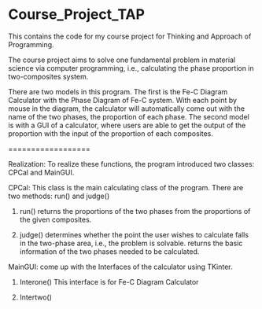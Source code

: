 Course_Project_TAP
==================

This contains the code for my course project for Thinking and Approach of Programming.

The course project aims to solve one fundamental problem in material science via computer programming, i.e., calculating the phase proportion in two-composites system.

There are two models in this program. The first is the Fe-C Diagram Calculator with the Phase Diagram of Fe-C system. With each point by mouse in the diagram, the calculator will automatically come out with the name of the two phases, the proportion of each phase. The second model is with a GUI of a calculator, where users are able to get the output of the proportion with the input of the proportion of each composites.

==================

Realization:
To realize these functions, the program introduced two classes: CPCal and MainGUI.

CPCal: This class is the main calculating class of the program. There are two methods: run() and judge()

1. run()
returns the proportions of the two phases from the proportions of the given composites.

2. judge()
determines whether the point the user wishes to calculate falls in the two-phase area, i.e., the problem is solvable. returns the basic information of the two phases needed to be calculated.

MainGUI: come up with the Interfaces of the calculator using TKinter.

1. Interone()
This interface is for Fe-C Diagram Calculator

2. Intertwo()

